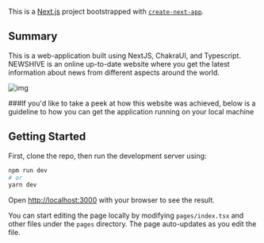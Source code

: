 This is a [Next.js](https://nextjs.org/) project bootstrapped with [`create-next-app`](https://github.com/vercel/next.js/tree/canary/packages/create-next-app).


## Summary

This is a web-application built using NextJS, ChakraUI, and Typescript. NEWSHIVE is an online up-to-date website where you get the latest information about news from different aspects around the world.


![img](https://i.ibb.co/Z1QT3sf/newshive.png)



###If you'd like to take a peek at how this website was achieved, below is a guideline to how you can get the application running on your local machine


## Getting Started

First, clone the repo, then run the development server using:

```bash
npm run dev
# or
yarn dev
```

Open [http://localhost:3000](http://localhost:3000) with your browser to see the result.

You can start editing the page locally by modifying `pages/index.tsx` and other files under the `pages` directory. The page auto-updates as you edit the file.

